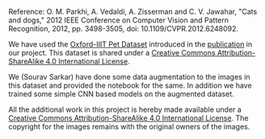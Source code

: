Reference:
O. M. Parkhi, A. Vedaldi, A. Zisserman and C. V. Jawahar, "Cats and dogs," 2012 IEEE Conference on Computer Vision and Pattern Recognition, 2012, pp. 3498-3505, doi: 10.1109/CVPR.2012.6248092.

We have used the [Oxford-IIIT Pet Dataset](https://www.robots.ox.ac.uk/~vgg/data/pets/) introduced in the  [publication](https://ieeexplore.ieee.org/document/6248092) in our project. This dataset is shared under a [Creative Commons Attribution-ShareAlike 4.0 International License](https://creativecommons.org/licenses/by-sa/4.0/).

We (Sourav Sarkar) have done some data augmentation to the images in this dataset and provided the notebook for the same. In addition we have trained some simple CNN based models on the augmented dataset. 

All the additional work in this project is hereby made available under a [Creative Commons Attribution-ShareAlike 4.0 International License](https://creativecommons.org/licenses/by-sa/4.0/). The copyright for the images remains with the original owners of the images. 
